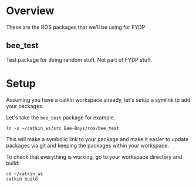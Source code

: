 # Overview

These are the ROS packages that we'll be using for FYDP

## bee_test

Test package for doing random stuff. Not part of FYDP stuff.


# Setup

Assuming you have a catkin workspace already, let's setup a symlink to add your packages.

Let's take the `bee_test` package for example.

```
ln -s ~/catkin_ws/src Bee-Boys/ros/bee_test
```

This will make a symbolic link to your package and make it easier to update packages via git and keeping the packages within your workspace.

To check that everything is working, go to your workspace directory and build:

```
cd ~/catkin_ws
catkin build
```